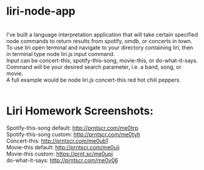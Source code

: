 # liri-node-app
<br>I've built a language interpretation application that will take certain specified node commands to return results from spotify, omdb, or concerts in town.
<br>To use liri open terminal and navigate to your directory containing liri, then in terminal type node liri.js input command.
<br>Input can be concert-this, spotify-this-song, movie-this, or do-what-it-says.
<br>Command will be your desired search parameter, i.e. a band, song, or movie.
<br>A full example would be node liri.js concert-this red hot chili peppers.
<br><br>
# Liri Homework Screenshots:
Spotify-this-song default: http://prntscr.com/me0trp<br>
Spotify-this-song custom: http://prntscr.com/me0tyh<br>
Concert-this: http://prntscr.com/me0ub1<br>
Movie-this default: http://prntscr.com/me0uij<br>
Movie-this custom: https://prnt.sc/me0upj<br>
do-what-it-says: http://prntscr.com/me0v06<br>

